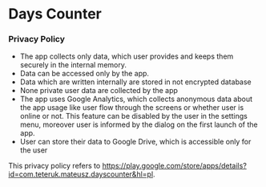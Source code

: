# Days Counter
### Privacy Policy

- The app collects only data, which user provides and keeps them securely in the internal memory.
- Data can be accessed only by the app.
- Data which are written internally are stored in not encrypted database
- None private user data are collected by the app
- The app uses Google Analytics, which collects anonymous data about the app usage like user flow through the screens or whether user is online or not. This feature can be disabled by the user in the settings menu, moreover user is informed by the dialog on the first launch of the app.
- User can store their data to Google Drive, which is accessible only for the user


This privacy policy refers to <https://play.google.com/store/apps/details?id=com.teteruk.mateusz.dayscounter&hl=pl>.
